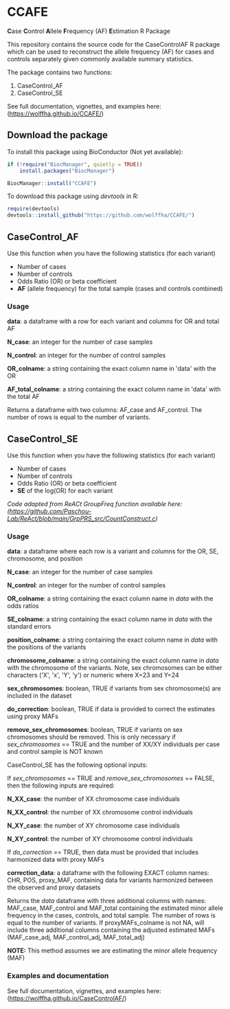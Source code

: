 # CCAFE
**C**ase **C**ontrol **A**llele **F**requency (AF) **E**stimation R Package

This repository contains the source code for the CaseControlAF R package which can be used to reconstruct the allele frequency (AF) for cases and controls separately given commonly available summary statistics. 

The package contains two functions:

1) CaseControl_AF
2) CaseControl_SE

See full documentation, vignettes, and examples here: (https://wolffha.github.io/CCAFE/)

## Download the package

To install this package using BioConductor (Not yet available):

```R
if (!require("BiocManager", quietly = TRUE))
    install.packages("BiocManager")

BiocManager::install("CCAFE")
```

To download this package using *devtools* in R:

```R
require(devtools)
devtools::install_github("https://github.com/wolffha/CCAFE/")
```

## CaseControl_AF

Use this function when you have the following statistics (for each variant)

* Number of cases
* Number of controls
* Odds Ratio (OR) or beta coefficient
* **AF** (allele frequency) for the total sample (cases and controls combined)

### Usage
**data**: a dataframe with a row for each variant and columns for OR and total AF

**N_case**: an integer for the number of case samples

**N_control**: an integer for the number of control samples

**OR_colname**: a string containing the exact column name in 'data' with the OR

**AF_total_colname**: a string containing the exact column name in 'data' with the total AF

Returns a dataframe with two columns: AF_case and AF_control. The number of rows is equal to the number of variants.

## CaseControl_SE
Use this function when you have the following statistics (for each variant)

* Number of cases
* Number of controls
* Odds Ratio (OR) or beta coefficient
* **SE** of the log(OR) for each variant

*Code adapted from ReACt GroupFreq function available here: (https://github.com/Paschou-Lab/ReAct/blob/main/GrpPRS_src/CountConstruct.c)*

### Usage
**data**: a dataframe where each row is a variant and columns for the OR, SE, chromosome, and position

**N_case**: an integer for the number of case samples

**N_control**: an integer for the number of control samples

**OR_colname**: a string containing the exact column name in *data* with the odds ratios

**SE_colname**: a string containing the exact column name in *data* with the standard errors

**position_colname**: a string containing the exact column name in *data* with the positions of the variants

**chromosome_colname**: a string containing the exact column name in *data* with the chromosome of the variants. 
Note, sex chromosomes can be either characters ('X', 'x', 'Y', 'y') or numeric where X=23 and Y=24

**sex_chromosomes**: boolean, TRUE if variants from sex chromosome(s) are included in the dataset

**do_correction**: boolean, TRUE if data is provided to correct the estimates using proxy MAFs

**remove_sex_chromosomes**: boolean, TRUE if variants on sex chromosomes should be removed. This is only necessary if *sex_chromosomes* == TRUE and the number of XX/XY individuals per case and control sample is NOT known

CaseControl_SE has the following optional inputs: 

If *sex_chromosomes* == TRUE and *remove_sex_chromosomes* == FALSE, then the following inputs are required:

**N_XX_case**: the number of XX chromosome case individuals

**N_XX_control**: the number of XX chromosome control individuals

**N_XY_case**: the number of XY chromosome case individuals

**N_XY_control**: the number of XY chromosome control individuals

If *do_correction* == TRUE, then data must be provided that includes harmonized data with proxy MAFs

**correction_data**: a dataframe with the following EXACT column names: CHR, POS, proxy_MAF, containing data for variants harmonized between the observed and proxy datasets

Returns the *data* dataframe with three additional columns with names: MAF_case, MAF_control and MAF_total containing the estimated minor allele frequency in the cases, controls, and total sample. The number of rows is equal to the number of variants. If proxyMAFs_colname is not NA, will include three additional columns containing the adjusted estimated MAFs (MAF_case_adj, MAF_control_adj, MAF_total_adj)

**NOTE:** This method assumes we are estimating the minor allele frequency (MAF)

### Examples and documentation

See full documentation, vignettes, and examples here: (https://wolffha.github.io/CaseControlAF/)

